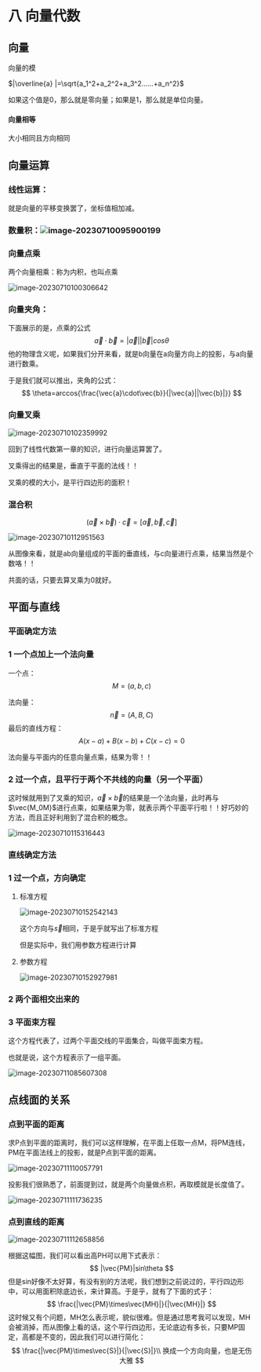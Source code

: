 # 八 向量代数

## 向量

向量的模

$|\overline{a} |=\sqrt{a_1^2+a_2^2+a_3^2......+a_n^2}$

如果这个值是0，那么就是零向量；如果是1，那么就是单位向量。

#### 向量相等

大小相同且方向相同

## 向量运算

### 线性运算：

就是向量的平移变换罢了，坐标值相加减。

### 数量积：![image-20230710095900199](https://taufik.oss-cn-beijing.aliyuncs.com/img/image-20230710095900199.png)

### 向量点乘

两个向量相乘：称为内积，也叫点乘

![image-20230710100306642](https://taufik.oss-cn-beijing.aliyuncs.com/img/image-20230710100306642.png)

### 向量夹角：

下面展示的是，点乘的公式
$$
\vec{a}\cdot\vec{b}=|\vec{a}||\vec{b}|cos\theta
$$
他的物理含义呢，如果我们分开来看，就是b向量在a向量方向上的投影，与a向量进行数乘。

于是我们就可以推出，夹角的公式：
$$
\theta=arccos{\frac{\vec{a}\cdot\vec{b}}{|\vec{a}||\vec{b}|}}
$$

### 向量叉乘

![image-20230710102359992](https://taufik.oss-cn-beijing.aliyuncs.com/img/image-20230710102359992.png)

回到了线性代数第一章的知识，进行向量运算罢了。

叉乘得出的结果是，垂直于平面的法线！！

叉乘的模的大小，是平行四边形的面积！

### 混合积

$$
(\vec{a}\times\vec{b})\cdot\vec{c}=[\vec{a},\vec{b},\vec{c}]
$$

![image-20230710112951563](https://taufik.oss-cn-beijing.aliyuncs.com/img/image-20230710112951563.png)

从图像来看，就是ab向量组成的平面的垂直线，与c向量进行点乘，结果当然是个数咯！！

共面的话，只要去算叉乘为0就好。

## 平面与直线

### 平面确定方法

### **1 一个点加上一个法向量**

一个点：
$$
M=(a,b,c)
$$


法向量：
$$
\vec{n}=(A,B,C)
$$
最后的直线方程：
$$
A(x-a)+B(x-b)+C(x-c)=0
$$


法向量与平面内的任意向量点乘，结果为零！！



### **2 过一个点，且平行于两个不共线的向量（另一个平面）**

这时候就用到了叉乘的知识，$\vec{a}\times \vec{b}$的结果是一个法向量，此时再与$\vec{M_0M}$进行点乘，如果结果为零，就表示两个平面平行啦！！好巧妙的方法，而且正好利用到了混合积的概念。

![image-20230710115316443](https://taufik.oss-cn-beijing.aliyuncs.com/img/image-20230710115316443.png)



### 直线确定方法

### 1 过一个点，方向确定

1. 标准方程

   ![image-20230710152542143](https://taufik.oss-cn-beijing.aliyuncs.com/img/image-20230710152542143.png)

   这个方向与$\vec{s}$相同，于是乎就写出了标准方程

   但是实际中，我们用参数方程进行计算

2. 参数方程

   ![image-20230710152927981](https://taufik.oss-cn-beijing.aliyuncs.com/img/image-20230710152927981.png)

   

### 2 两个面相交出来的



### 3 平面束方程

这个方程代表了，过两个平面交线的平面集合，叫做平面束方程。 

也就是说，这个方程表示了一组平面。

![image-20230711085607308](https://taufik.oss-cn-beijing.aliyuncs.com/img/image-20230711085607308.png)



## 点线面的关系

### 点到平面的距离

求P点到平面的距离时，我们可以这样理解，在平面上任取一点M，将PM连线，PM在平面法线上的投影，就是P点到平面的距离。

![image-20230711110057791](https://taufik.oss-cn-beijing.aliyuncs.com/img/image-20230711110057791.png)

投影我们很熟悉了，前面提到过，就是两个向量做点积，再取模就是长度值了。

![image-20230711111736235](https://taufik.oss-cn-beijing.aliyuncs.com/img/image-20230711111736235.png)

### 点到直线的距离

![image-20230711112658856](https://taufik.oss-cn-beijing.aliyuncs.com/img/image-20230711112658856.png)

根据这幅图，我们可以看出高PH可以用下式表示：
$$
|\vec{PM}|sin\theta
$$
但是sin好像不太好算，有没有别的方法呢，我们想到之前说过的，平行四边形中，可以用面积除底边长，来计算高。于是乎，就有了下面的式子：
$$
\frac{|\vec{PM}\times\vec{MH}|}{|\vec{MH}|}
$$
这时候又有个问题，MH怎么表示呢，貌似很难。但是通过思考我可以发现，MH会被消掉，而从图像上看的话，这个平行四边形，无论底边有多长，只要MP固定，高都是不变的，因此我们可以进行简化：
$$
\frac{|\vec{PM}\times\vec{S}|}{|\vec{S}|}\\
换成一个方向向量，也是无伤大雅
$$
